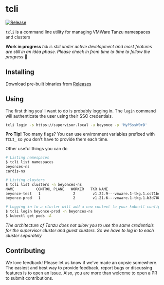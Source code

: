 # tcli
[![Release](https://github.com/middlewaregruppen/tcli/actions/workflows/release.yaml/badge.svg)](https://github.com/middlewaregruppen/tcli/actions/workflows/release.yaml)

`tcli` is a command line utility for managing VMWare Tanzu namespaces and clusters

**Work in progress** *tcli is still under active development and most features are still in an idéa phase. Please check in from time to time to follow the progress* 🧡

## Installing
Download pre-built binaries from [Releases](https://github.com/middlewaregruppen/tcli/releases)

## Using
The first thing you'll want to do is probably logging in. The `login` command will authenticate the user using their SSO credentials. 
```bash
tcli login -s https://supervisor.local -u beyonce -p 'MyP5ssW0rD'
```

**Pro Tip!** Too many flags? You can use environment variables prefixed with `TCLI_` so you don't have to provide them each time.

Other useful things you can do
```bash
# Listing namespaces 
$ tcli list namespaces
beyonces-ns
cardis-ns

# Listing clusters
$ tcli list clusters -n beyonces-ns
NAME          CONTROL PLANE   WORKER   TKR NAME                           AGE     READY   TKR COMPATIBLE   UPDATES AVAILABLE
beyonce-test   1               2        v1.22.9---vmware.1-tkg.1.cc71bc8   21d     True    True             [1.23.8+vmware.3-tkg.1]
beyonce-prod   1               2        v1.21.6---vmware.1-tkg.1.b3d708a   15d     True    True             [1.22.9+vmware.1-tkg.1.cc71bc8]

# Logging in to a cluster will add a new context to your kubectl config file (kubeconfig)
$ tcli login beyonce-prod -n beyonces-ns
$ kubectl get pods -A
```

*The architecture of Tanzu does not allow you to use the same credentials for the supervisor cluster and guest clusters. So we have to log in to each cluster separately*

## Contributing
We love feedback! Please let us know if we've made an oopsie somewhere. The easiest and best way to provide feedback, report bugs or discussing features is to open an [Issue](https://github.com/middlewaregruppen/tcli/issues). Also, you are more than welcome to open a PR to submit contributions.